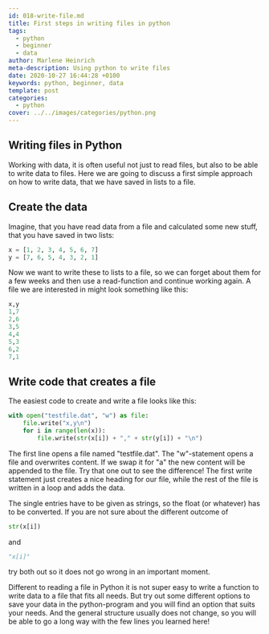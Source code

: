 ```yaml
---
id: 018-write-file.md
title: First steps in writing files in python
tags:
  - python
  - beginner
  - data
author: Marlene Heinrich
meta-description: Using python to write files
date: 2020-10-27 16:44:28 +0100
keywords: python, beginner, data
template: post
categories:
  - python
cover: ../../images/categories/python.png
---
```


## Writing files in Python

Working with data, it is often useful not just to read files, but also to be
able to write data to files. Here we are going to discuss a first simple
approach on how to write data, that we have saved in lists to a file.

## Create the data

Imagine, that you have read data from a file and calculated some new stuff, that
you have saved in two lists:

```python
x = [1, 2, 3, 4, 5, 6, 7]
y = [7, 6, 5, 4, 3, 2, 1]
```
Now we want to write these to lists to a file, so we can forget about them for
a few weeks and then use a read-function and continue working again. A file we
are interested in might look something like this:

```python
x,y
1,7
2,6
3,5
4,4
5,3
6,2
7,1
```

## Write code that creates a file

The easiest code to create and write a file looks like this:

```python
with open("testfile.dat", "w") as file:
    file.write("x,y\n")
    for i in range(len(x)):
        file.write(str(x[i]) + "," + str(y[i]) + "\n")
```

The first line opens a file named "testfile.dat". The "w"-statement opens a
file and overwrites content. If we swap it for "a" the new content will be
appended to the file. Try that one out to see the difference! The first write
statement just creates a nice heading for our file, while the rest of the file
is written in a loop and adds the data.

The single entries have to be given as strings, so the float (or whatever) has
to be converted. If you are not sure about the different outcome of
```python
str(x[i])
```
and
```python
"x[i]"
```
try both out so it does not go wrong in an important moment.

Different to reading a file in Python it is not super easy to write a function to
write data to a file that
fits all needs. But try out some different options to save your data in the
python-program and you will find an option that suits your needs. And the
general structure usually does not change, so you will be able to go a long way
with the few lines you learned here!
